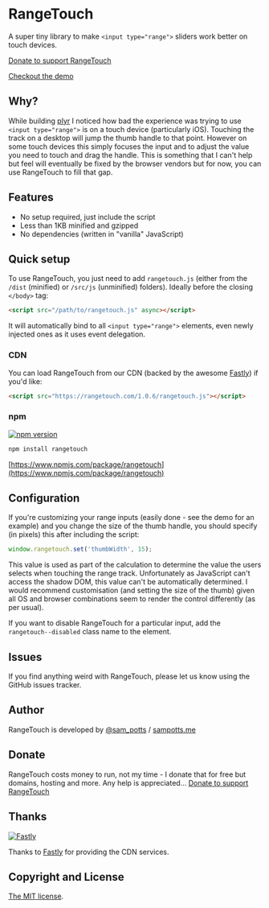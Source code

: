 # RangeTouch

A super tiny library to make `<input type="range">` sliders work better on touch devices.

[Donate to support RangeTouch](#donate)

[Checkout the demo](https://rangetouch.com)

## Why?

While building [plyr](https://plyr.io) I noticed how bad the experience was trying to use `<input type="range">` is on a touch device (particularly iOS). Touching the track on a desktop will jump the thumb handle to that point. However on some touch devices this simply focuses the input and to adjust the value you need to touch and drag the handle. This is something that I can't help but feel will eventually be fixed by the browser vendors but for now, you can use RangeTouch to fill that gap.

## Features

-   No setup required, just include the script
-   Less than 1KB minified and gzipped
-   No dependencies (written in "vanilla" JavaScript)

## Quick setup

To use RangeTouch, you just need to add `rangetouch.js` (either from the `/dist` (minified) or `/src/js` (unminified) folders). Ideally before the closing `</body>` tag:

```html
<script src="/path/to/rangetouch.js" async></script>
```

It will automatically bind to all `<input type="range">` elements, even newly injected ones as it uses event delegation.

### CDN

You can load RangeTouch from our CDN (backed by the awesome [Fastly](https://www.fastly.com/)) if you'd like:

```html
<script src="https://rangetouch.com/1.0.6/rangetouch.js"></script>
```

### npm

[![npm version](https://badge.fury.io/js/rangetouch.svg)](https://badge.fury.io/js/rangetouch)

```bash
npm install rangetouch
```

[https://www.npmjs.com/package/rangetouch](https://www.npmjs.com/package/rangetouch)

## Configuration

If you're customizing your range inputs (easily done - see the demo for an example) and you change the size of the thumb handle, you should specify (in pixels) this after including the script:

```javascript
window.rangetouch.set('thumbWidth', 15);
```

This value is used as part of the calculation to determine the value the users selects when touching the range track. Unfortunately as JavaScript can't access the shadow DOM, this value can't be automatically determined. I would recommend customisation (and setting the size of the thumb) given all OS and browser combinations seem to render the control differently (as per usual).

If you want to disable RangeTouch for a particular input, add the `rangetouch--disabled` class name to the element.

## Issues

If you find anything weird with RangeTouch, please let us know using the GitHub issues tracker.

## Author

RangeTouch is developed by [@sam_potts](https://twitter.com/sam_potts) / [sampotts.me](http://sampotts.me)

## Donate

RangeTouch costs money to run, not my time - I donate that for free but domains, hosting and more. Any help is appreciated...
[Donate to support RangeTouch](https://www.paypal.me/pottsy/20usd)

## Thanks

[![Fastly](https://cdn.plyr.io/static/fastly-logo.png)](https://www.fastly.com/)

Thanks to [Fastly](https://www.fastly.com/) for providing the CDN services.

## Copyright and License

[The MIT license](license.md).
